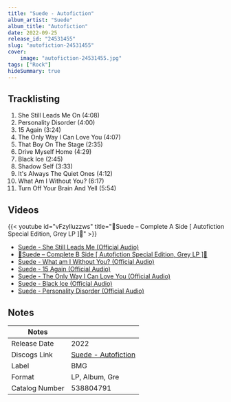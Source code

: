 ```yaml
---
title: "Suede - Autofiction"
album_artist: "Suede"
album_title: "Autofiction"
date: 2022-09-25
release_id: "24531455"
slug: "autofiction-24531455"
cover:
    image: "autofiction-24531455.jpg"
tags: ["Rock"]
hideSummary: true
---
```


## Tracklisting
1. She Still Leads Me On (4:08)
2. Personality Disorder (4:00)
3. 15 Again (3:24)
4. The Only Way I Can Love You (4:07)
5. That Boy On The Stage (2:35)
6. Drive Myself Home (4:29)
7. Black Ice (2:45)
8. Shadow Self (3:33)
9. It's Always The Quiet Ones (4:12)
10. What Am I Without You? (6:17)
11. Turn Off Your Brain And Yell (5:54)

## Videos
{{< youtube id="vFzylluzzws" title="🔴Suede – Complete A Side [ Autofiction Special Edition, Grey LP ]🔴" >}}
- [Suede - She Still Leads Me (Official Audio)](https://www.youtube.com/watch?v=KHJd1Z1G3M4)
- [🔴Suede – Complete B Side [ Autofiction Special Edition, Grey LP ]🔴](https://www.youtube.com/watch?v=lZNnm4pnzJs)
- [Suede - What am I Without You? (Official Audio)](https://www.youtube.com/watch?v=PZqygdrSKsQ)
- [Suede - 15 Again (Official Audio)](https://www.youtube.com/watch?v=syVJxcYwcUE)
- [Suede - The Only Way I Can Love You (Official Audio)](https://www.youtube.com/watch?v=T8ZvxPQX3Z0)
- [Suede - Black Ice (Official Audio)](https://www.youtube.com/watch?v=HRLD56ZdmkY)
- [Suede - Personality Disorder (Official Audio)](https://www.youtube.com/watch?v=b1819WD12IA)

## Notes

| Notes          |             |
| ---------------| ----------- |
| Release Date   | 2022 |
| Discogs Link   | [Suede - Autofiction](https://www.discogs.com/release/24531455) |
| Label          | BMG |
| Format         | LP, Album, Gre |
| Catalog Number | 538804791 |

